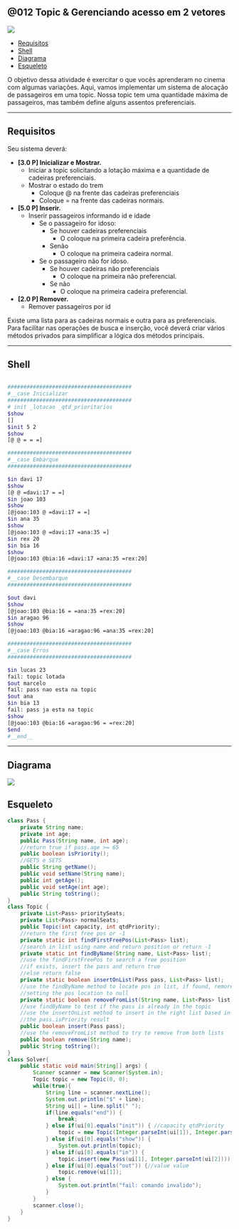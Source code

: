 ## @012 Topic & Gerenciando acesso em 2 vetores
[](https://raw.githubusercontent.com/qxcodepoo/arcade/master/base/012/solver.cpp)

![](https://raw.githubusercontent.com/qxcodepoo/arcade/master/base/012/cover.jpg)

[](https://raw.githubusercontent.com/qxcodepoo/arcade/master/base/012/toc)

- [Requisitos](#requisitos)
- [Shell](#shell)
- [Diagrama](#diagrama)
- [Esqueleto](#esqueleto)
[](https://raw.githubusercontent.com/qxcodepoo/arcade/master/base/012/toc)


O objetivo dessa atividade é exercitar o que vocês aprenderam no cinema com algumas variações. Aqui, vamos implementar um sistema de alocação de passageiros em uma topic. Nossa topic tem uma quantidade máxima de passageiros, mas também define alguns assentos preferenciais.

***
## Requisitos
Seu sistema deverá:

- **[3.0 P] Inicializar e Mostrar.** 
    - Iniciar a topic solicitando a lotação máxima e a quantidade de cadeiras preferenciais.
    - Mostrar o estado do trem
        - Coloque @ na frente das cadeiras preferenciais
        - Coloque = na frente das cadeiras normais.
- **[5.0 P] Inserir.** 
    - Inserir passageiros informando id e idade
        - Se o passageiro for idoso:
            - Se houver cadeiras preferenciais
                - O coloque na primeira cadeira preferência.
            - Senão
                - O coloque na primeira cadeira normal.
        - Se o passageiro não for idoso.
            - Se houver cadeiras não preferenciais
                - O coloque na primeira não preferencial.
            - Se não
                - O coloque na primeira cadeira preferencial.
- **[2.0 P] Remover.** 
    - Remover passageiros por id

Existe uma lista para as cadeiras normais e outra para as preferenciais. Para facilitar nas operações de busca e inserção, você deverá criar vários métodos privados para simplificar a lógica dos métodos principais.

***
## Shell

```bash

#######################################
#__case Inicializar
#######################################
# init _lotacao _qtd_prioritarios
$show
[]
$init 5 2
$show
[@ @ = = =]

#######################################
#__case Embarque
#######################################

$in davi 17
$show
[@ @ =davi:17 = =]
$in joao 103
$show
[@joao:103 @ =davi:17 = =]
$in ana 35
$show
[@joao:103 @ =davi:17 =ana:35 =]
$in rex 20
$in bia 16
$show
[@joao:103 @bia:16 =davi:17 =ana:35 =rex:20]

#######################################
#__case Desembarque
#######################################

$out davi
$show
[@joao:103 @bia:16 = =ana:35 =rex:20]
$in aragao 96
$show
[@joao:103 @bia:16 =aragao:96 =ana:35 =rex:20]

#######################################
#__case Erros
#######################################

$in lucas 23
fail: topic lotada
$out marcelo
fail: pass nao esta na topic
$out ana
$in bia 13
fail: pass ja esta na topic
$show
[@joao:103 @bia:16 =aragao:96 = =rex:20]
$end
#__end__
```

***
## Diagrama
![](https://raw.githubusercontent.com/qxcodepoo/arcade/master/base/012/diagrama.png)


## Esqueleto
<!--FILTER Solver.java java-->
```java
class Pass {
    private String name;
    private int age;
    public Pass(String name, int age);
    //return true if pass.age >= 65
    public boolean isPriority();
    //GETS e SETS
    public String getName();
    public void setName(String name);
    public int getAge();
    public void setAge(int age);
    public String toString();
}
class Topic {
    private List<Pass> prioritySeats;
    private List<Pass> normalSeats;
    public Topic(int capacity, int qtdPriority);
    //return the first free pos or -1
    private static int findFirstFreePos(List<Pass> list);
    //search in list using name and return position or return -1
    private static int findByName(String name, List<Pass> list);
    //use the findFirstFreePos to search a free position
    //if exists, insert the pass and return true
    //else return false
    private static boolean insertOnList(Pass pass, List<Pass> list);
    //use the findByName method to locate pos in list, if found, remore the person
    //setting the pos location to null
    private static boolean removeFromList(String name, List<Pass> list);
    //use findByName to test if the pass is already in the topic
    //use the insertOnList method to insert in the right list based in
    //the pass.isPriority result
    public boolean insert(Pass pass);
    //use the removeFromList method to try to remove from both lists
    public boolean remove(String name);
    public String toString();
}
class Solver{
    public static void main(String[] args) {
        Scanner scanner = new Scanner(System.in);
        Topic topic = new Topic(0, 0);
        while(true){
            String line = scanner.nextLine();
            System.out.println("$" + line);
            String ui[] = line.split(" ");
            if(line.equals("end")) {
                break;
            } else if(ui[0].equals("init")) { //capacity qtdPriority
                topic = new Topic(Integer.parseInt(ui[1]), Integer.parseInt(ui[2]));
            } else if(ui[0].equals("show")) {
                System.out.println(topic);
            } else if(ui[0].equals("in")) {
                topic.insert(new Pass(ui[1], Integer.parseInt(ui[2])));
            } else if(ui[0].equals("out")) {//value value
                topic.remove(ui[1]);
            } else {
                System.out.println("fail: comando invalido");
            }
        }
        scanner.close();
    }
}
```
<!--FILTER_END-->